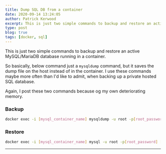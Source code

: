 ```yaml
---
title: Dump SQL DB from a container
date: 2020-09-14 13:24:05
author: Patrick Kerwood
excerpt: This is just two simple commands to backup and restore an active MySQL/MariaDB database running in a container.
type: post
blog: true
tags: [docker, sql]
---
```

This is just two simple commands to backup and restore an active MySQL/MariaDB database running in a container.

So basically, below command just a `mysqldump` command, but it saves the dump file on the host instead of in the container. I use these commands maybe more often than I'd like to admit, when backing up a private hosted SQL database.

Again, I post these two commands because og my own deteriorating memory.

### Backup
```sh
docker exec -i [mysql_container_name] mysqldump -u root -p[root_password] [database_name] > dumpfilename.sql
```

### Restore
```sh
docker exec -i [mysql_container_name] mysql -u root -p[root_password] [database_name] < dumpfilename.sql
```
---